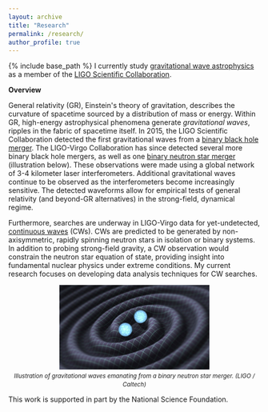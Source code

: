 ```yaml
---
layout: archive
title: "Research"
permalink: /research/
author_profile: true
---
```

{% include base_path %} I currently study <a href="https://en.wikipedia.org/wiki/Gravitational-wave_astronomy">gravitational wave astrophysics</a> as a member of the <a href="https://www.ligo.caltech.edu">LIGO Scientific Collaboration</a>.

<b>Overview</b>

General relativity (GR), Einstein's theory of gravitation, describes the curvature of spacetime sourced by a distribution of mass or energy. Within GR, high-energy astrophysical phenomena generate <i>gravitational waves</i>, ripples in the fabric of spacetime itself. In 2015, the LIGO Scientific Collaboration detected the first gravitational waves from a <a href="https://arxiv.org/abs/1602.03837">binary black hole merger</a>. The LIGO-Virgo Collaboration has since detected several more binary black hole mergers, as well as one <a href="https://arxiv.org/abs/1710.05832">binary neutron star merger</a> (illustration below). These observations were made using a global network of 3-4 kilometer laser interferometers. Additional gravitational waves continue to be observed as the interferometers become increasingly sensitive. The detected waveforms allow for empirical tests of general relativity (and beyond-GR alternatives) in the strong-field, dynamical regime.

Furthermore, searches are underway in LIGO-Virgo data for yet-undetected, <a href="https://arxiv.org/abs/1712.05897">continuous waves</a> (CWs). CWs are predicted to be generated by non-axisymmetric, rapidly spinning neutron stars in isolation or binary systems. In addition to probing strong-field gravity, a CW observation would constrain the neutron star equation of state, providing insight into fundamental nuclear physics under extreme conditions. My current research focuses on developing data analysis techniques for CW searches.

<p align="center"><img src = "/images/gravitationalwaves.jpg" width="300"><br><i><small>Illustration of gravitational waves emanating from a binary neutron star merger. (LIGO / Caltech)</small></i></p>

This work is supported in part by the National Science Foundation.
